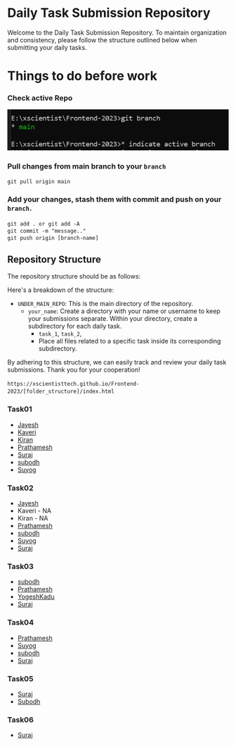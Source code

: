 # Daily Task Submission Repository

Welcome to the Daily Task Submission Repository. To maintain organization and consistency, please follow the structure outlined below when submitting your daily tasks.

# Things to do before work

### Check active Repo
<p>
  <img src="README/image01.PNG" width="1000px">
</p>

### Pull changes from main branch to your `branch`

```
git pull origin main
```

### Add your changes, stash them with commit and push on your `branch`.

```
git add . or git add -A
git commit -m "message.."
git push origin [branch-name]
```

## Repository Structure

The repository structure should be as follows:

Here's a breakdown of the structure:

- `UNDER_MAIN_REPO`: This is the main directory of the repository.
    - `your_name`: Create a directory with your name or username to keep your submissions separate.
      Within your directory, create a subdirectory for each daily task.
        - `task_1`, 
          `task_2`,
        - Place all files related to a specific task inside its corresponding subdirectory.

By adhering to this structure, we can easily track and review your daily task submissions. Thank you for your cooperation!

`https://xscientisttech.github.io/Frontend-2023/[folder_structure]/index.html`

### Task01
- [Jayesh](https://xscientisttech.github.io/Frontend-2023/Jayesh/Task1/index.html)
- [Kaveri](https://xscientisttech.github.io/Frontend-2023/kaveri/Task1/index.html)
- [Kiran](https://xscientisttech.github.io/Frontend-2023/kiran/Task1/index.html)
- [Prathamesh](https://xscientisttech.github.io/Frontend-2023/Prathamesh_Patil/task-1/card.html)
- [Suraj](https://xscientisttech.github.io/Frontend-2023/suraj/Task01/index.html)
- [subodh](https://xscientisttech.github.io/Frontend-2023/subodh/Task%2001/index.html)
- [Suyog](https://xscientisttech.github.io/Frontend-2023/suyog/task01/index.html)

### Task02
- [Jayesh](https://xscientisttech.github.io/Frontend-2023/Jayesh/Task2/index.html)
- Kaveri - NA
- Kiran - NA
- [Prathamesh](https://xscientisttech.github.io/Frontend-2023/Prathamesh_Patil/task-2/index.html)
- [subodh](https://xscientisttech.github.io/Frontend-2023/subodh/Task%2002/index.html)
- [Suyog](https://xscientisttech.github.io/Frontend-2023/suyog/task02/index.html)
- [Suraj](https://xscientisttech.github.io/Frontend-2023/suraj/Task02/index.html)

### Task03
- [subodh](https://xscientisttech.github.io/Frontend-2023/subodh/Task%2003/index.html)
- [Prathamesh](https://xscientisttech.github.io/Frontend-2023/Prathamesh_Patil/task-3/index.html)
- [YogeshKadu](https://xscientisttech.github.io/Frontend-2023/YogeshKadu/task1/index.html)
- [Suraj](https://xscientisttech.github.io/Frontend-2023/suraj/Task03/index.html)

### Task04
- [Prathamesh](https://xscientisttech.github.io/Frontend-2023/Prathamesh_Patil/task-4/index.html)
- [Suyog](https://xscientisttech.github.io/Frontend-2023/suyog/task04/index.html)
- [subodh](https://xscientisttech.github.io/Frontend-2023/subodh/Task%2004/index.html)
- [Suraj](https://xscientisttech.github.io/Frontend-2023/suraj/Task04/index.html)

### Task05
- [Suraj](https://xscientisttech.github.io/Frontend-2023/suraj/Task05/index.html)
- [Subodh](https://xscientisttech.github.io/Frontend-2023/subodh/Task%2005/index.html)

### Task06
- [Suraj](https://xscientisttech.github.io/Frontend-2023/suraj/Task06/index.html)
